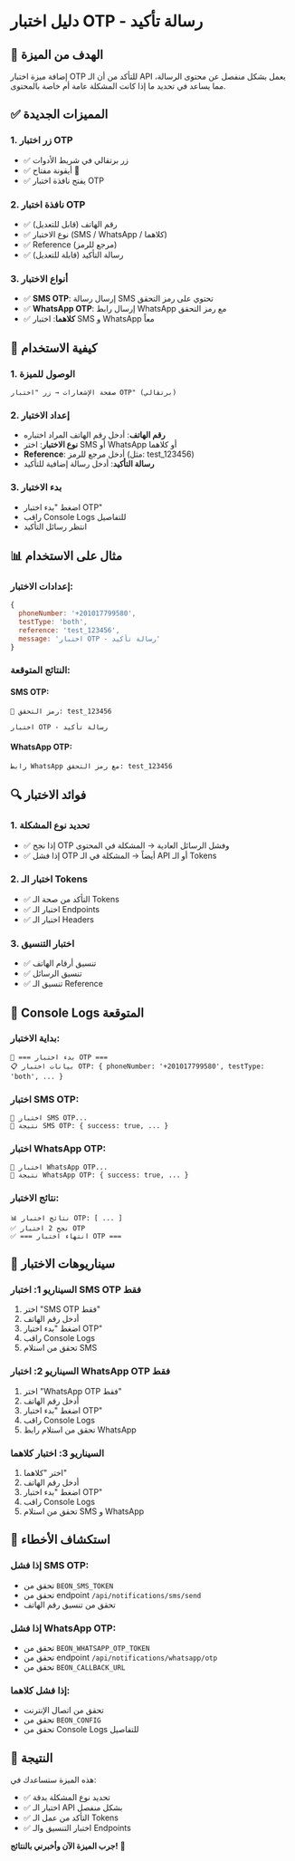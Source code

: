 # دليل اختبار OTP - رسالة تأكيد

## 🎯 **الهدف من الميزة**

إضافة ميزة اختبار OTP للتأكد من أن الـ API يعمل بشكل منفصل عن محتوى الرسالة، مما يساعد في تحديد ما إذا كانت المشكلة عامة أم خاصة بالمحتوى.

## ✅ **المميزات الجديدة**

### 1. **زر اختبار OTP**
- ✅ زر برتقالي في شريط الأدوات
- ✅ أيقونة مفتاح 🔑
- ✅ يفتح نافذة اختبار OTP

### 2. **نافذة اختبار OTP**
- ✅ رقم الهاتف (قابل للتعديل)
- ✅ نوع الاختبار (SMS / WhatsApp / كلاهما)
- ✅ Reference (مرجع للرمز)
- ✅ رسالة التأكيد (قابلة للتعديل)

### 3. **أنواع الاختبار**
- ✅ **SMS OTP**: إرسال رسالة SMS تحتوي على رمز التحقق
- ✅ **WhatsApp OTP**: إرسال رابط WhatsApp مع رمز التحقق
- ✅ **كلاهما**: اختبار SMS و WhatsApp معاً

## 🚀 **كيفية الاستخدام**

### 1. **الوصول للميزة**
```
صفحة الإشعارات → زر "اختبار OTP" (برتقالي)
```

### 2. **إعداد الاختبار**
- **رقم الهاتف**: أدخل رقم الهاتف المراد اختباره
- **نوع الاختبار**: اختر SMS أو WhatsApp أو كلاهما
- **Reference**: أدخل مرجع للرمز (مثل: test_123456)
- **رسالة التأكيد**: أدخل رسالة إضافية للتأكيد

### 3. **بدء الاختبار**
- اضغط "بدء اختبار OTP"
- راقب Console Logs للتفاصيل
- انتظر رسائل التأكيد

## 📊 **مثال على الاستخدام**

### **إعدادات الاختبار:**
```javascript
{
  phoneNumber: '+201017799580',
  testType: 'both',
  reference: 'test_123456',
  message: 'اختبار OTP - رسالة تأكيد'
}
```

### **النتائج المتوقعة:**

#### **SMS OTP:**
```
🔐 رمز التحقق: test_123456

اختبار OTP - رسالة تأكيد
```

#### **WhatsApp OTP:**
```
رابط WhatsApp مع رمز التحقق: test_123456
```

## 🔍 **فوائد الاختبار**

### 1. **تحديد نوع المشكلة**
- ✅ إذا نجح OTP وفشل الرسائل العادية → المشكلة في المحتوى
- ✅ إذا فشل OTP أيضاً → المشكلة في الـ API أو الـ Tokens

### 2. **اختبار الـ Tokens**
- ✅ التأكد من صحة الـ Tokens
- ✅ اختبار الـ Endpoints
- ✅ اختبار الـ Headers

### 3. **اختبار التنسيق**
- ✅ تنسيق أرقام الهاتف
- ✅ تنسيق الرسائل
- ✅ تنسيق الـ Reference

## 📱 **Console Logs المتوقعة**

### **بداية الاختبار:**
```
🔐 === بدء اختبار OTP ===
📋 بيانات اختبار OTP: { phoneNumber: '+201017799580', testType: 'both', ... }
```

### **اختبار SMS OTP:**
```
📱 اختبار SMS OTP...
📱 نتيجة SMS OTP: { success: true, ... }
```

### **اختبار WhatsApp OTP:**
```
📱 اختبار WhatsApp OTP...
📱 نتيجة WhatsApp OTP: { success: true, ... }
```

### **نتائج الاختبار:**
```
📊 نتائج اختبار OTP: [ ... ]
✅ نجح 2 اختبار OTP
✅ === انتهاء اختبار OTP ===
```

## 🎯 **سيناريوهات الاختبار**

### **السيناريو 1: اختبار SMS OTP فقط**
1. اختر "SMS OTP فقط"
2. أدخل رقم الهاتف
3. اضغط "بدء اختبار OTP"
4. راقب Console Logs
5. تحقق من استلام SMS

### **السيناريو 2: اختبار WhatsApp OTP فقط**
1. اختر "WhatsApp OTP فقط"
2. أدخل رقم الهاتف
3. اضغط "بدء اختبار OTP"
4. راقب Console Logs
5. تحقق من استلام رابط WhatsApp

### **السيناريو 3: اختبار كلاهما**
1. اختر "كلاهما"
2. أدخل رقم الهاتف
3. اضغط "بدء اختبار OTP"
4. راقب Console Logs
5. تحقق من استلام SMS و WhatsApp

## 🔧 **استكشاف الأخطاء**

### **إذا فشل SMS OTP:**
- تحقق من `BEON_SMS_TOKEN`
- تحقق من endpoint `/api/notifications/sms/send`
- تحقق من تنسيق رقم الهاتف

### **إذا فشل WhatsApp OTP:**
- تحقق من `BEON_WHATSAPP_OTP_TOKEN`
- تحقق من endpoint `/api/notifications/whatsapp/otp`
- تحقق من `BEON_CALLBACK_URL`

### **إذا فشل كلاهما:**
- تحقق من اتصال الإنترنت
- تحقق من `BEON_CONFIG`
- تحقق من Console Logs للتفاصيل

## 🎉 **النتيجة**

هذه الميزة ستساعدك في:
- ✅ تحديد نوع المشكلة بدقة
- ✅ اختبار الـ API بشكل منفصل
- ✅ التأكد من عمل الـ Tokens
- ✅ اختبار التنسيق والـ Endpoints

**جرب الميزة الآن وأخبرني بالنتائج!** 🚀
